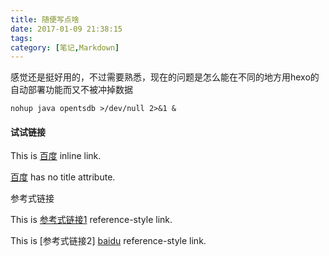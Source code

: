 ```yaml
---
title: 随便写点啥
date: 2017-01-09 21:38:15
tags:
category: [笔记,Markdown]
---
```

感觉还是挺好用的，不过需要熟悉，现在的问题是怎么能在不同的地方用hexo的自动部署功能而又不被冲掉数据
<!--more-->
```batch
nohup java opentsdb >/dev/null 2>&1 &
```


#### 试试链接
This is [百度](http://www.baidu.com/ "baidu") inline link.

[百度](http://www.baidu.com/ "百度") has no title attribute.

参考式链接

This is [参考式链接1][baidu] reference-style link.

This is [参考式链接2] [baidu] reference-style link.

[baidu]: http://www.baidu.com/  "Optional Title Here"